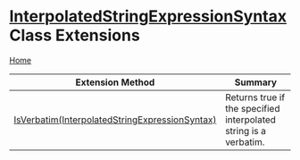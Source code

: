 # [InterpolatedStringExpressionSyntax](https://docs.microsoft.com/en-us/dotnet/api/microsoft.codeanalysis.csharp.syntax.interpolatedstringexpressionsyntax) Class Extensions <a name="_Top"></a>

[Home](../../../../../README.md)

| Extension Method | Summary |
| ---------------- | ------- |
| [IsVerbatim(InterpolatedStringExpressionSyntax)](../../../../../Roslynator/CSharp/SyntaxExtensions/IsVerbatim/README.md#_Top) | Returns true if the specified interpolated string is a verbatim\. |

